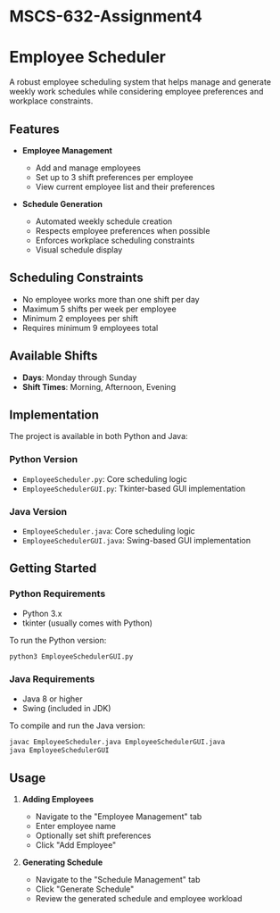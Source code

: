 # MSCS-632-Assignment4
# Employee Scheduler

A robust employee scheduling system that helps manage and generate weekly work schedules while considering employee preferences and workplace constraints.

## Features

- **Employee Management**
  - Add and manage employees
  - Set up to 3 shift preferences per employee
  - View current employee list and their preferences

- **Schedule Generation**
  - Automated weekly schedule creation
  - Respects employee preferences when possible
  - Enforces workplace scheduling constraints
  - Visual schedule display

## Scheduling Constraints

- No employee works more than one shift per day
- Maximum 5 shifts per week per employee
- Minimum 2 employees per shift
- Requires minimum 9 employees total

## Available Shifts

- **Days**: Monday through Sunday
- **Shift Times**: Morning, Afternoon, Evening

## Implementation

The project is available in both Python and Java:

### Python Version
- `EmployeeScheduler.py`: Core scheduling logic
- `EmployeeSchedulerGUI.py`: Tkinter-based GUI implementation

### Java Version
- `EmployeeScheduler.java`: Core scheduling logic
- `EmployeeSchedulerGUI.java`: Swing-based GUI implementation

## Getting Started

### Python Requirements
- Python 3.x
- tkinter (usually comes with Python)

To run the Python version:
```bash
python3 EmployeeSchedulerGUI.py
```

### Java Requirements
- Java 8 or higher
- Swing (included in JDK)

To compile and run the Java version:
```bash
javac EmployeeScheduler.java EmployeeSchedulerGUI.java
java EmployeeSchedulerGUI 
```

## Usage

1. **Adding Employees**
   - Navigate to the "Employee Management" tab
   - Enter employee name
   - Optionally set shift preferences
   - Click "Add Employee"

2. **Generating Schedule**
   - Navigate to the "Schedule Management" tab
   - Click "Generate Schedule"
   - Review the generated schedule and employee workload

